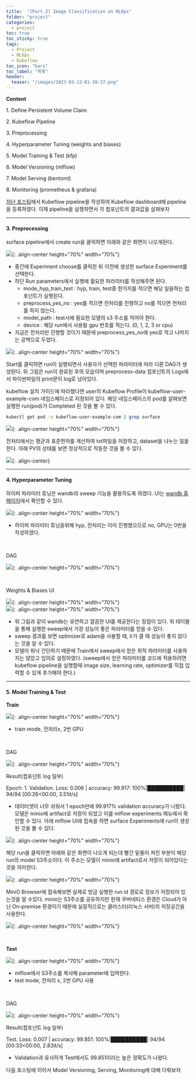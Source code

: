 ```yaml
---
title:  "[Part.2] Image Classification on MLOps"
folder: "project"
categories:
  - project
toc: true
toc_sticky: true
tags:
  - Project
  - MLOps
  - Kubeflow
toc_icon: "bars"
toc_label: "목록"
header:
  teaser: "/images/2023-03-12-01-38-37.png"
---
```


**Content**

1\. Define Persistent Volume Claim

2\. Kubeflow Pipeline

3\. Preprocessing

4\. Hyperparameter Tuning (weights and biases)

5\. Model Training & Test (kfp)

6\. Model Versioning (mlflow)

7\. Model Serving (bentoml)

8\. Monitoring (prometheus & grafana)

[지난 포스팅](https://visionhong.tistory.com/43 "지난 포스팅")에서 Kubeflow pipeline을 작성하여 Kubeflow dashboard에 pipeline을 등록하였다. 이제 pipeline을 실행하면서 각 컴포넌트의 결과값을 살펴보자

---

#### **3\. Preprocessing**

surface pipeline에서 create run을 클릭하면 아래와 같은 화면이 나오게된다.

![](/images/../images/2023-03-12-01-38-37.png){: .align-center height="70%" width="70%"}

-   중간에 Experiment choose를 클릭한 뒤 이전에 생성한 surface Experiment를 선택한다.
-   하단 Run parameters에서 실행에 필요한 파라미터를 작성해주면 된다.
    -   mode\_hyp\_train\_test : hyp, train, test중 한가지를 적으면 해당 일을하는 컴포넌트가 실행된다.
    -   preprocess\_yes\_no : yes를 적으면 전처리를 진행하고 no를 적으면 전처리를 하지 않는다.
    -   model\_path : test시에 필요한 모델의 s3 주소를 적어야 한다.
    -   device : 해당 run에서 사용될 gpu 번호를 적는다. (0, 1, 2, 3 or cpu)
-   지금은 전처리만 진행할 것이기 때문에 preprocess\_yes\_no에 yes로 적고 나머지는 공백으로 두었다.

![](/images/../images/2023-03-12-01-38-45.png){: .align-center height="70%" width="70%"}

Start를 클릭하면 run이 실행되면서 사용자가 선택한 파라미터에 따라 다른 DAG가 생성된다. 위 그림은 run이 완료된 후의 모습이며 preprocess-data 컴포넌트의 Logs에서 파이썬파일의 print문이 log로 남아있다.

kubeflow 설치 가이드에 따라했다면 user의 Kubeflow Profile이 kubeflow-user-example-com 네임스페이스로 지정되어 있다. 해당 네임스페이스의 pod를 살펴보면 실행한 run(pod)가 Completed 된 것을 볼 수 있다.

``` bash
kubectl get pod -n kubeflow-user-example-com | grep surface
```

![](/images/../images/2023-03-12-01-38-54.png){: .align-center height="70%" width="70%"}

전처리에서는 평균과 표준편차를 계산하여 txt파일을 저장하고, dataset을 나누는 일을 한다. 아래 PV의 상태를 보면 정상적으로 작동한 것을 볼 수 있다.

![](/images/../images/2023-03-12-01-39-11.png){: .align-center}

---

#### **4\. Hyperparameter Tuning**

하이퍼 파라미터 튜닝은 wandb의 sweep 기능을 활용하도록 하였다. UI는 [wandb 홈페이지](https://wandb.ai/)에서 확인할 수 있다.

![](/images/../images/2023-03-12-01-39-22.png){: .align-center height="70%" width="70%"}

-   하이퍼 파라미터 튜닝을위해 hyp, 전처리는 이미 진행했으므로 no, GPU는 0번을 작성하였다.

<br>

DAG

![](/images/../images/2023-03-12-01-39-27.png){: .align-center height="70%" width="70%"}

<br>

Weights & Biases UI

![](/images/../images/2023-03-12-01-39-37.png){: .align-center height="70%" width="70%"}<br>
![](/images/../images/2023-03-12-01-39-42.png){: .align-center height="70%" width="70%"}

-   위 그림과 같이 wandb는 유연하고 깔끔한 UI를 제공한다는 장점이 있다. 위 테이블을 통해 실행한 sweep에서 가장 성능이 좋은 파라미터를 얻을 수 있다.
-   sweep 결과를 보면 optimizer로 adam을 사용할 때, lr가 클 때 성능이 좋지 않다는 것을 알 수 있다.
-   모델이 워낙 간단하기 때문에 Train에서 sweep에서 얻은 최적 파라미터를 사용하지는 않았고 임의로 설정하였다. (sweep에서 얻은 파라미터를 코드에 적용하려면 kubeflow pipeline을 실행할때 image size, learning rate, optimizer를 직접 입력할 수 있게 추가해야 한다.)

---

#### **5\. Model Training & Test**

**Train**

![](/images/../images/2023-03-12-01-40-02.png){: .align-center height="70%" width="70%"}

-   train mode, 전처리x, 2번 GPU

<br>

DAG

![](/images/../images/2023-03-12-01-40-12.png){: .align-center height="70%" width="70%"}

Result(컴포넌트 log 일부)

Epoch: 1. Validation. Loss: 0.006 | accuracy: 99.917: 100%|██████████| 94/94 \[00:26<00:00, 3.51it/s\]

-   데이터셋이 너무 쉬워서 1 epoch만에 99.917% validation accuracy가 나왔다. 모델은 minio에 artifact로 저장이 되었고 이를 mlflow experiments 메뉴에서 확인할 수 있다. 아래 mlflow UI에 접속을 하면 surface Experiments에 run이 생성된 것을 볼 수 있다.

![](/images/../images/2023-03-12-01-40-24.png){: .align-center height="70%" width="70%"}

해당 run을 클릭하면 아래와 같은 화면이 나오게 되는데 빨간 밑줄이 쳐진 부분이 해당 run의 model S3주소이다. 이 주소는 모델이 minio에 artifact로서 저장이 되어있다는 것을 의미한다.

![](/images/../images/2023-03-12-01-40-45.png){: .align-center height="70%" width="70%"}

MiniO Browser에 접속해보면 실제로 방금 실행한 run id 경로로 정보가 저장되어 있는것을 알 수있다. minio는 S3주소를 공유하지만 현재 쿠버네티스 환경은 Cloud가 아닌 On-premise 환경이기 때문에 실질적으로는 클러스터(리눅스 서버)의 저장공간을 사용한다.

![](/images/../images/2023-03-12-01-40-53.png){: .align-center height="70%" width="70%"}

<br>

**Test**

![](/images/../images/2023-03-12-01-41-00.png){: .align-center height="70%" width="70%"}

-   mlflow에서 S3주소를 복사해 parameter에 입력한다.
-   test mode, 전처리 x, 2번 GPU 사용

<br>

DAG

![](/images/../images/2023-03-12-01-41-06.png){: .align-center height="70%" width="70%"}

Result(컴포넌트 log 일부)

Test. Loss: 0.007 | accuracy: 99.851: 100%|██████████| 94/94 \[00:33<00:00, 2.83it/s\]

-   Validation과 유사하게 Test에서도 99.851이라는 높은 정확도가 나왔다.

다음 포스팅에 이어서 Model Versioning, Serving, Monitoring에 대해 다뤄보자